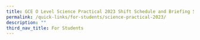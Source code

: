 ```yaml
---
title: GCE O Level Science Practical 2023 Shift Schedule and Briefing Slides
permalink: /quick-links/for-students/science-practical-2023/
description: ""
third_nav_title: For Students
---
```


